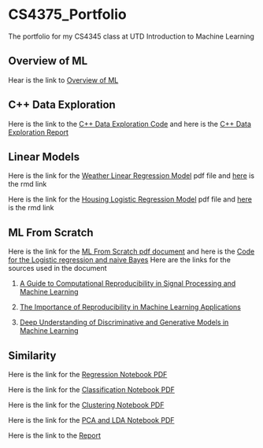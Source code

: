 # CS4375_Portfolio
The portfolio for my CS4345 class at UTD Introduction to Machine Learning

## Overview of ML
Hear is the link to [Overview of ML](Overview_of_ML.pdf) 

## C++ Data Exploration
Here is the link to the [C++ Data Exploration Code](C++_Data_Exploration.cpp) and here is the [C++ Data Exploration Report](C++_Data_Exploration.pdf)

## Linear Models
Here is the link for the [Weather Linear Regression Model](LinearRegression.pdf) pdf file and [here](Regression.Rmd) is the rmd link

Here is the link for the [Housing Logistic Regression Model](Classification.pdf) pdf file and [here](Classification.Rmd) is the rmd link

## ML From Scratch
Here is the link for the [ML From Scratch pdf document](ML_from_scratch.pdf) and here is the [Code for the Logistic regression and naive Bayes](ML_From_Scratch.cpp)
Here are the links for the sources used in the document

1. [A Guide to Computational Reproducibility in Signal Processing and Machine Learning](https://arxiv.org/abs/2108.12383)

2. [The Importance of Reproducibility in Machine Learning Applications](https://www.decisivedge.com/blog/the-importance-of-reproducibility-in-machine-learning-applications/#:~:text=Reproducibility%20with%20respect%20to%20machine,reporting%2C%20data%20analysis%20and%20interpretation)

3. [Deep Understanding of Discriminative and Generative Models in Machine Learning](https://www.analyticsvidhya.com/blog/2021/07/deep-understanding-of-discriminative-and-generative-models-in-machine-learning/#:~:text=Discriminative%20models%20draw%20boundaries%20in,the%20labels%20of%20the%20data)


## Similarity

Here is the link for the [Regression Notebook PDF](NB1-Regression.pdf)

Here is the link for the [Classification Notebook PDF](NB2-Classification.pdf)

Here is the link for the [Clustering Notebook PDF](NB3-Clustering.pdf)

Here is the link for the [PCA and LDA Notebook PDF](NB4-PCA-and-LDA.pdf)

Here is the link to the [Report](SimilarityDocument.pdf)
